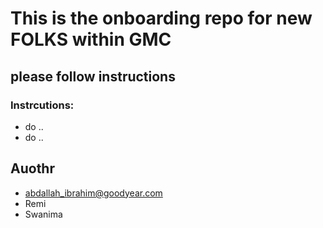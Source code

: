 # This is the onboarding repo for new FOLKS within GMC

## please follow instructions

### Instrcutions:

- do ..
- do ..


## Auothr

- abdallah_ibrahim@goodyear.com
- Remi
- Swanima